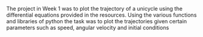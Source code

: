 The project in Week 1 was to plot the trajectory of a unicycle using the differential equations provided in the resources. Using the various functions and libraries of python the task was to plot the trajectories given certain parameters such as speed, angular velocity and initial conditions
